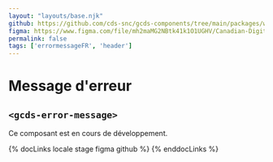 ```yaml
---
layout: "layouts/base.njk"
github: https://github.com/cds-snc/gcds-components/tree/main/packages/web/src/components/gcds-error-message
figma: https://www.figma.com/file/mh2maMG2NBtk41k1O1UGHV/Canadian-Digital-Service%E2%80%A8---GC-Design-System?node-id=479%3A317&t=ciEmm7GYyGAY73zZ-0
permalink: false
tags: ['errormessageFR', 'header']
---
```


<h1 class="mb-0">Message d'erreur</h1>
<h2 class="mt-0 mb-400"><code>&lt;gcds-error-message&gt;</code></h2>

Ce composant est en cours de développement.

{% docLinks locale stage figma github %}
{% enddocLinks %}

<br/>
